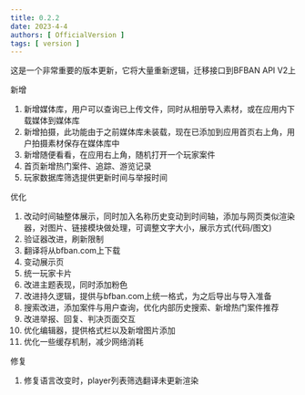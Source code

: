 ```yaml
---
title: 0.2.2
date: 2023-4-4
authors: [ OfficialVersion ]
tags: [ version ]
---
```


这是一个非常重要的版本更新，它将大量重新逻辑，迁移接口到BFBAN API V2上

新增

1. 新增媒体库，用户可以查询已上传文件，同时从相册导入素材，或在应用内下载媒体到媒体库
2. 新增拍摄，此功能由于之前媒体库未装载，现在已添加到应用首页右上角，用户拍摄素材保存在媒体库中
3. 新增随便看看，在应用右上角，随机打开一个玩家案件
4. 首页新增热门案件、追踪、游览记录
5. 玩家数据库筛选提供更新时间与举报时间

优化

1. 改动时间轴整体展示，同时加入名称历史变动到时间轴，添加与网页类似渲染器，对图片、链接模块做处理，可调整文字大小，展示方式(代码/图文)
2. 验证器改进，刷新限制
3. 翻译将从bfban.com上下载
4. 变动展示页
5. 统一玩家卡片
6. 改进主题表现，同时添加粉色
7. 改进持久逻辑，提供与bfban.com上统一格式，为之后导出与导入准备
8. 搜索改进，添加案件与用户查询，优化内部历史搜索、新增热门案件推荐
9. 改进举报、回复、判决页面交互
10. 优化编辑器，提供格式栏以及新增图片添加
11. 优化一些缓存机制，减少网络消耗

修复

1. 修复语言改变时，player列表筛选翻译未更新渲染
